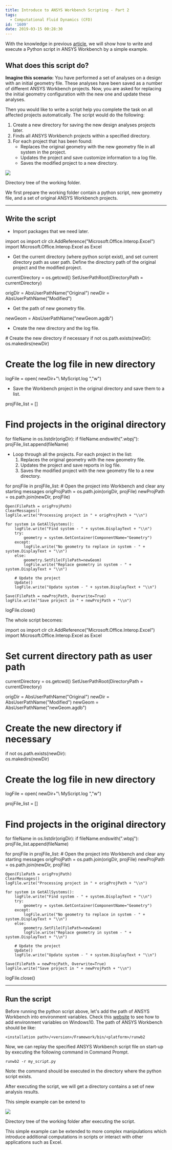 ```yaml
---
title: Introduce to ANSYS Workbench Scripting - Part 2
tags:
  - Computational Fluid Dynamics (CFD)
id: '1609'
date: 2019-03-15 00:28:30
---
```


With the knowledge in previous [article](https://bhlin.co.network/wp/2019/01/20/introduce-to-ansys-workbench-scripting-part-1/), we will show how to write and execute a Python script in ANSYS Workbench by a simple example.

What does this script do?
-------------------------

**Imagine this scenario:** You have performed a set of analyses on a design with an initial geometry file. These analyses have been saved as a number of different ANSYS Workbench projects. Now, you are asked for replacing the initial geometry configuration with the new one and update these analyses.

Then you would like to write a script help you complete the task on all affected projects automatically. The script would do the following:

1.  Create a new directory for saving the new design analyses projects later.
2.  Finds all ANSYS Workbench projects within a specified directory.
3.  For each project that has been found:
    *   Replaces the original geometry with the new geometry file in all system in the project.
    *   Updates the project and save customize information to a log file.
    *   Saves the modified project to a new directory.

![](https://bhlin.co.network/wp/wp-content/uploads/2019/03/圖片1-300x244.png)

Directory tree of the working folder.

We first prepare the working folder contain a python script, new geometry file, and a set of original ANSYS Workbench projects.

* * *

Write the script
----------------

*   Import packages that we need later.

import os
import clr
clr.AddReference("Microsoft.Office.Interop.Excel")
import Microsoft.Office.Interop.Excel as Excel

*   Get the current directory (where python script exist), and set current directory path as user path. Define the directory path of the original project and the modified project.

currentDirectory = os.getcwd()
SetUserPathRoot(DirectoryPath = currentDirectory)

origDir = AbsUserPathName("Original")
newDir = AbsUserPathName("Modified")

*   Get the path of new geometry file.

newGeom = AbsUserPathName("newGeom.agdb")

*   Create the new directory and the log file.

\# Create the new directory if necessary
if not os.path.exists(newDir):        
    os.makedirs(newDir)

# Create the log file in new directory
logFile = open( newDir+"\\ MyScript.log ","w")

*   Save the Workbench project in the original directory and save them to a list.

projFile\_list = \[\]
# Find projects in the original directory    
for fileName in os.listdir(origDir):
    if fileName.endswith(".wbpj"):
        projFile\_list.append(fileName)

*   Loop through all the projects. For each project in the list:
    1.  Replaces the original geometry with the new geometry file.
    2.  Updates the project and save reports in log file.
    3.  Saves the modified project with the new geometry file to a new directory.

for projFile in projFile\_list:
    # Open the project into Workbench and clear any starting messages
    origProjPath = os.path.join(origDir, projFile)
    newProjPath = os.path.join(newDir, projFile)

    Open(FilePath = origProjPath)
    ClearMessages()
    logFile.write("Processing project in " + origProjPath + "\\n")

    for system in GetAllSystems():
        logFile.write("Find system - " + system.DisplayText + "\\n")
        try:
            geometry = system.GetContainer(ComponentName="Geometry")
        except:
            logFile.write("No geometry to replace in system - " + system.DisplayText + "\\n")
        else:
            geometry.SetFile(FilePath=newGeom)
            logFile.write("Replace geometry in system - " + system.DisplayText + "\\n")
        
        # Update the project
        Update()
        logFile.write("Update system - " + system.DisplayText + "\\n")

    Save(FilePath = newProjPath, Overwrite=True)
    logFile.write("Save project in " + newProjPath + "\\n")

logFile.close()

The whole script becomes:

import os
import clr
clr.AddReference("Microsoft.Office.Interop.Excel")
import Microsoft.Office.Interop.Excel as Excel

# Set current directory path as user path
currentDirectory = os.getcwd()
SetUserPathRoot(DirectoryPath = currentDirectory)

origDir = AbsUserPathName("Original")
newDir = AbsUserPathName("Modified")
newGeom = AbsUserPathName("newGeom.agdb")

# Create the new directory if necessary
if not os.path.exists(newDir):        
    os.makedirs(newDir)

# Create the log file in new directory
logFile = open( newDir+"\\ MyScript.log ","w")

projFile\_list = \[\]
# Find projects in the original directory    
for fileName in os.listdir(origDir):
    if fileName.endswith(".wbpj"):
        projFile\_list.append(fileName)

for projFile in projFile\_list:
    # Open the project into Workbench and clear any starting messages
    origProjPath = os.path.join(origDir, projFile)
    newProjPath = os.path.join(newDir, projFile)

    Open(FilePath = origProjPath)
    ClearMessages()
    logFile.write("Processing project in " + origProjPath + "\\n")

    for system in GetAllSystems():
        logFile.write("Find system - " + system.DisplayText + "\\n")
        try:
            geometry = system.GetContainer(ComponentName="Geometry")
        except:
            logFile.write("No geometry to replace in system - " + system.DisplayText + "\\n")
        else:
            geometry.SetFile(FilePath=newGeom)
            logFile.write("Replace geometry in system - " + system.DisplayText + "\\n")
        
        # Update the project
        Update()
        logFile.write("Update system - " + system.DisplayText + "\\n")

    Save(FilePath = newProjPath, Overwrite=True)
    logFile.write("Save project in " + newProjPath + "\\n")

logFile.close()

* * *

Run the script
--------------

Before running the python script above, let's add the path of ANSYS Workbench into environment variables. Check this [website](https://www.architectryan.com/2018/03/17/add-to-the-path-on-windows-10/) to see how to add environment variables on Windows10. The path of ANSYS Workbench should be like:  

    <installation path>/<version>/Framework/bin/<platform>/runwb2

Now, we can replay the specified ANSYS Workbench script file on start-up by executing the following command in Command Prompt.

    runwb2 -r my_script.py

Note: the command should be executed in the directory where the python script exists.

After executing the script, we will get a directory contains a set of new analysis results.

This simple example can be extend to

![](https://bhlin.co.network/wp/wp-content/uploads/2019/03/圖片2-261x300.png)

Directory tree of the working folder after executing the script.

This simple example can be extended to more complex manipulations which introduce additional computations in scripts or interact with other applications such as Excel.